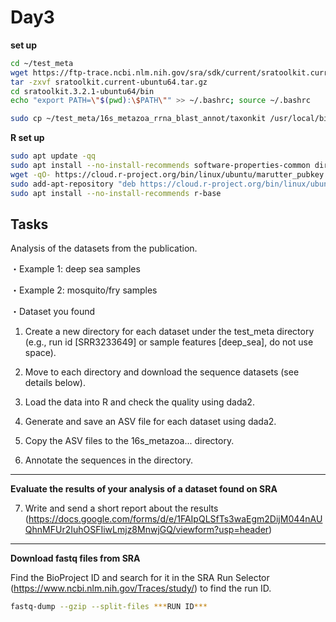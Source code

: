 # Day3

**set up**
```bash
cd ~/test_meta
wget https://ftp-trace.ncbi.nlm.nih.gov/sra/sdk/current/sratoolkit.current-ubuntu64.tar.gz
tar -zxvf sratoolkit.current-ubuntu64.tar.gz
cd sratoolkit.3.2.1-ubuntu64/bin
echo "export PATH=\"$(pwd):\$PATH\"" >> ~/.bashrc; source ~/.bashrc

sudo cp ~/test_meta/16s_metazoa_rrna_blast_annot/taxonkit /usr/local/bin/
```

**R set up**
```bash
sudo apt update -qq
sudo apt install --no-install-recommends software-properties-common dirmngr
wget -qO- https://cloud.r-project.org/bin/linux/ubuntu/marutter_pubkey.asc | sudo tee -a /etc/apt/trusted.gpg.d/cran_ubuntu_key.asc
sudo add-apt-repository "deb https://cloud.r-project.org/bin/linux/ubuntu $(lsb_release -cs)-cran40/"
sudo apt install --no-install-recommends r-base
```


## Tasks

Analysis of the datasets from the publication.

・Example 1: deep sea samples

・Example 2: mosquito/fry samples

・Dataset you found

1. Create a new directory for each dataset under the test_meta directory (e.g., run id [SRR3233649] or sample features [deep_sea], do not use space).

2. Move to each directory and download the sequence datasets (see details below).

3. Load the data into R and check the quality using dada2.

4. Generate and save an ASV file for each dataset using dada2.

5. Copy the ASV files to the 16s_metazoa... directory.

6. Annotate the sequences in the directory.

-------------------------------------------

**Evaluate the results of your analysis of a dataset found on SRA**

7. Write and send a short report about the results (https://docs.google.com/forms/d/e/1FAIpQLSfTs3waEgm2DijM044nAUQhnMFUr2IuhOSFIiwLmjz8MnwjGQ/viewform?usp=header)

-------------------------------------------


**Download fastq files from SRA**

Find the BioProject ID and search for it in the SRA Run Selector (https://www.ncbi.nlm.nih.gov/Traces/study/) to find the run ID.

```bash
fastq-dump --gzip --split-files ***RUN ID***
```






